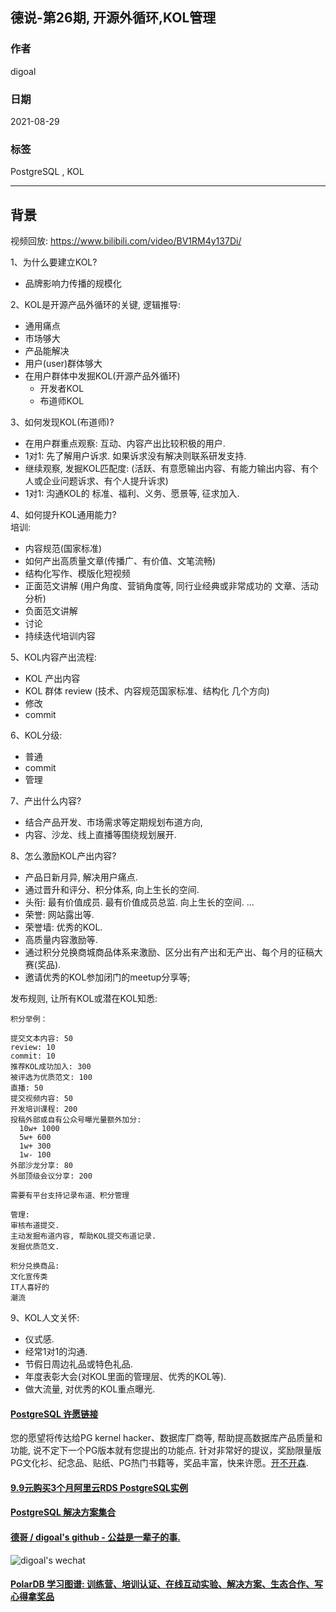 ## 德说-第26期, 开源外循环,KOL管理    
            
### 作者            
digoal            
            
### 日期            
2021-08-29             
            
### 标签            
PostgreSQL , KOL            
            
----            
            
## 背景    
视频回放: https://www.bilibili.com/video/BV1RM4y137Di/  
  
1、为什么要建立KOL?  
- 品牌影响力传播的规模化  
  
2、KOL是开源产品外循环的关键, 逻辑推导:   
- 通用痛点  
- 市场够大  
- 产品能解决  
- 用户(user)群体够大  
- 在用户群体中发掘KOL(开源产品外循环)  
    - 开发者KOL  
    - 布道师KOL  
  
3、如何发现KOL(布道师)?  
- 在用户群重点观察: 互动、内容产出比较积极的用户.   
- 1对1: 先了解用户诉求.  如果诉求没有解决则联系研发支持.    
- 继续观察, 发掘KOL匹配度: (活跃、有意愿输出内容、有能力输出内容、有个人或企业问题诉求、有个人提升诉求)  
- 1对1: 沟通KOL的 标准、福利、义务、愿景等, 征求加入.   
  
4、如何提升KOL通用能力?   
培训:   
- 内容规范(国家标准)  
- 如何产出高质量文章(传播广、有价值、文笔流畅)  
- 结构化写作、模版化短视频   
- 正面范文讲解  (用户角度、营销角度等, 同行业经典或非常成功的 文章、活动 分析)   
- 负面范文讲解  
- 讨论  
- 持续迭代培训内容   
  
5、KOL内容产出流程:   
- KOL 产出内容  
- KOL 群体 review (技术、内容规范国家标准、结构化 几个方向)  
- 修改  
- commit  
  
6、KOL分级:   
- 普通  
- commit  
- 管理   
  
7、产出什么内容?    
- 结合产品开发、市场需求等定期规划布道方向,   
- 内容、沙龙、线上直播等围绕规划展开.   
  
8、怎么激励KOL产出内容?    
- 产品日新月异, 解决用户痛点.     
- 通过晋升和评分、积分体系, 向上生长的空间.    
- 头衔: 最有价值成员. 最有价值成员总监. 向上生长的空间.  ...    
- 荣誉: 网站露出等.     
- 荣誉墙: 优秀的KOL.    
- 高质量内容激励等.    
- 通过积分兑换商城商品体系来激励、区分出有产出和无产出、每个月的征稿大赛(奖品).    
- 邀请优秀的KOL参加闭门的meetup分享等;   
  
发布规则, 让所有KOL或潜在KOL知悉:   
  
```
积分举例：

提交文本内容: 50
review: 10
commit: 10
推荐KOL成功加入: 300
被评选为优质范文: 100
直播: 50
提交视频内容: 50
开发培训课程: 200
投稿外部或自有公众号曝光量额外加分:
  10w+ 1000
  5w+ 600
  1w+ 300
  1w- 100
外部沙龙分享: 80
外部顶级会议分享: 200

需要有平台支持记录布道、积分管理

管理:
审核布道提交. 
主动发掘布道内容, 帮助KOL提交布道记录.
发掘优质范文.

积分兑换商品:
文化宣传类
IT人喜好的
潮流
```
  
9、KOL人文关怀:   
- 仪式感.   
- 经常1对1的沟通.   
- 节假日周边礼品或特色礼品.    
- 年度表彰大会(对KOL里面的管理层、优秀的KOL等).   
- 做大流量, 对优秀的KOL重点曝光.   
  
  
  
  
#### [PostgreSQL 许愿链接](https://github.com/digoal/blog/issues/76 "269ac3d1c492e938c0191101c7238216")
您的愿望将传达给PG kernel hacker、数据库厂商等, 帮助提高数据库产品质量和功能, 说不定下一个PG版本就有您提出的功能点. 针对非常好的提议，奖励限量版PG文化衫、纪念品、贴纸、PG热门书籍等，奖品丰富，快来许愿。[开不开森](https://github.com/digoal/blog/issues/76 "269ac3d1c492e938c0191101c7238216").  
  
  
#### [9.9元购买3个月阿里云RDS PostgreSQL实例](https://www.aliyun.com/database/postgresqlactivity "57258f76c37864c6e6d23383d05714ea")
  
  
#### [PostgreSQL 解决方案集合](https://yq.aliyun.com/topic/118 "40cff096e9ed7122c512b35d8561d9c8")
  
  
#### [德哥 / digoal's github - 公益是一辈子的事.](https://github.com/digoal/blog/blob/master/README.md "22709685feb7cab07d30f30387f0a9ae")
  
  
![digoal's wechat](../pic/digoal_weixin.jpg "f7ad92eeba24523fd47a6e1a0e691b59")
  
  
#### [PolarDB 学习图谱: 训练营、培训认证、在线互动实验、解决方案、生态合作、写心得拿奖品](https://www.aliyun.com/database/openpolardb/activity "8642f60e04ed0c814bf9cb9677976bd4")
  
